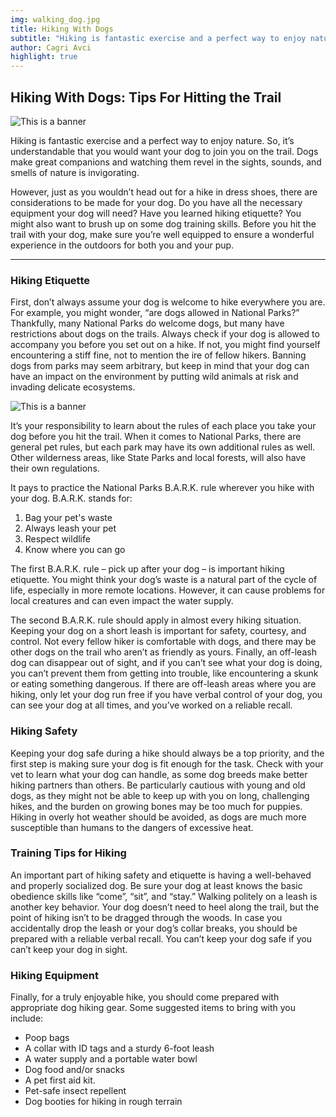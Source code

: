 ```yaml
---
img: walking_dog.jpg
title: Hiking With Dogs
subtitle: "Hiking is fantastic exercise and a perfect way to enjoy nature"
author: Cagri Avci
highlight: true
---
```


## Hiking With Dogs: Tips For Hitting the Trail

![This is a banner](/assets/img/walking_dog.jpg)

Hiking is fantastic exercise and a perfect way to enjoy nature. So, it’s understandable that you would want your dog to join you on the trail. Dogs make great companions and watching them revel in the sights, sounds, and smells of nature is invigorating.

However, just as you wouldn’t head out for a hike in dress shoes, there are considerations to be made for your dog. Do you have all the necessary equipment your dog will need? Have you learned hiking etiquette? You might also want to brush up on some dog training skills. Before you hit the trail with your dog, make sure you’re well equipped to ensure a wonderful experience in the outdoors for both you and your pup.

***

### Hiking Etiquette

First, don’t always assume your dog is welcome to hike everywhere you are. For example, you might wonder,  “are dogs allowed in National Parks?” Thankfully, many National Parks do welcome dogs, but many have restrictions about dogs on the trails. Always check if your dog is allowed to accompany you before you set out on a hike. If not, you might find yourself encountering a stiff fine, not to mention the ire of fellow hikers. Banning dogs from parks may seem arbitrary, but keep in mind that your dog can have an impact on the environment by putting wild animals at risk and invading delicate ecosystems.

![This is a banner](/assets/img/walking_dog2.jpg)

It’s your responsibility to learn about the rules of each place you take your dog before you hit the trail. When it comes to National Parks, there are general pet rules, but each park may have its own additional rules as well. Other wilderness areas, like State Parks and local forests, will also have their own regulations.

It pays to practice the National Parks B.A.R.K. rule wherever you hike with your dog. B.A.R.K. stands for:

1. Bag your pet's waste
2. Always leash your pet
3. Respect wildlife
4. Know where you can go

The first B.A.R.K. rule – pick up after your dog – is important hiking etiquette. You might think your dog’s waste is a natural part of the cycle of life, especially in more remote locations. However, it can cause problems for local creatures and can even impact the water supply.

The second B.A.R.K. rule should apply in almost every hiking situation. Keeping your dog on a short leash is important for safety, courtesy, and control. Not every fellow hiker is comfortable with dogs, and there may be other dogs on the trail who aren’t as friendly as yours. Finally, an off-leash dog can disappear out of sight, and if you can’t see what your dog is doing, you can’t prevent them from getting into trouble, like encountering a skunk or eating something dangerous. If there are off-leash areas where you are hiking, only let your dog run free if you have verbal control of your dog, you can see your dog at all times, and you’ve worked on a reliable recall.

### Hiking Safety

Keeping your dog safe during a hike should always be a top priority, and the first step is making sure your dog is fit enough for the task. Check with your vet to learn what your dog can handle, as some dog breeds make better hiking partners than others. Be particularly cautious with young and old dogs, as they might not be able to keep up with you on long, challenging hikes, and the burden on growing bones may be too much for puppies. Hiking in overly hot weather should be avoided, as dogs are much more susceptible than humans to the dangers of excessive heat.

### Training Tips for Hiking

An important part of hiking safety and etiquette is having a well-behaved and properly socialized dog. Be sure your dog at least knows the basic obedience skills like “come”, “sit”, and “stay.” Walking politely on a leash is another key behavior. Your dog doesn’t need to heel along the trail, but the point of hiking isn’t to be dragged through the woods. In case you accidentally drop the leash or your dog’s collar breaks, you should be prepared with a reliable verbal recall. You can’t keep your dog safe if you can’t keep your dog in sight.

### Hiking Equipment

Finally, for a truly enjoyable hike, you should come prepared with appropriate dog hiking gear. Some suggested items to bring with you include:

- Poop bags
- A collar with ID tags and a sturdy 6-foot leash
- A water supply and a portable water bowl
- Dog food and/or snacks
- A pet first aid kit.
- Pet-safe insect repellent
- Dog booties for hiking in rough terrain